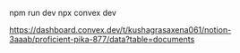 npm run dev
npx convex dev

https://dashboard.convex.dev/t/kushagrasaxena061/notion-3aaab/proficient-pika-877/data?table=documents

